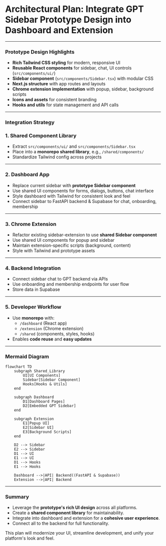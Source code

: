 # Architectural Plan: Integrate GPT Sidebar Prototype Design into Dashboard and Extension

---

### **Prototype Design Highlights**

- **Rich Tailwind CSS styling** for modern, responsive UI
- **Reusable React components** for sidebar, chat, UI controls (`src/components/ui/`)
- **Sidebar component** (`src/components/Sidebar.tsx`) with modular CSS
- **Next.js structure** with app routes and layouts
- **Chrome extension implementation** with popup, sidebar, background scripts
- **Icons and assets** for consistent branding
- **Hooks and utils** for state management and API calls

---

### **Integration Strategy**

### **1. Shared Component Library**

- Extract `src/components/ui/` and `src/components/Sidebar.tsx`
- Place into a **monorepo shared library**, e.g., `/shared/components/`
- Standardize Tailwind config across projects

---

### **2. Dashboard App**

- Replace current sidebar with **prototype Sidebar component**
- Use shared UI components for forms, dialogs, buttons, chat interface
- Style dashboard with Tailwind for consistent look and feel
- Connect sidebar to FastAPI backend & Supabase for chat, onboarding, membership

---

### **3. Chrome Extension**

- Refactor existing sidebar-extension to use **shared Sidebar component**
- Use shared UI components for popup and sidebar
- Maintain extension-specific scripts (background, content)
- Style with Tailwind and prototype assets

---

### **4. Backend Integration**

- Connect sidebar chat to GPT backend via APIs
- Use onboarding and membership endpoints for user flow
- Store data in Supabase

---

### **5. Developer Workflow**

- Use **monorepo** with:
    - `/dashboard` (React app)
    - `/extension` (Chrome extension)
    - `/shared` (components, styles, hooks)
- Enables **code reuse** and **easy updates**

---

### **Mermaid Diagram**

```mermaid
flowchart TD
    subgraph Shared_Library
        UI[UI Components]
        Sidebar[Sidebar Component]
        Hooks[Hooks & Utils]
    end

    subgraph Dashboard
        D1[Dashboard Pages]
        D2[Embedded GPT Sidebar]
    end

    subgraph Extension
        E1[Popup UI]
        E2[Sidebar UI]
        E3[Background Scripts]
    end

    D2 --> Sidebar
    E2 --> Sidebar
    D1 --> UI
    E1 --> UI
    D1 --> Hooks
    E1 --> Hooks

    Dashboard -->|API| Backend((FastAPI & Supabase))
    Extension -->|API| Backend

```

---

### **Summary**

- Leverage the **prototype's rich UI design** across all platforms.
- Create a **shared component library** for maintainability.
- Integrate into dashboard and extension for a **cohesive user experience**.
- Connect all to the backend for full functionality.

This plan will modernize your UI, streamline development, and unify your platform's look and feel.